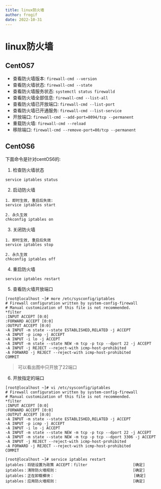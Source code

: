 ```yaml
---
title: linux防火墙
author: frogif
date: 2022-10-31
---
```

# linux防火墙

## CentOS7

* 查看防火墙版本: ```firewall-cmd --version```
* 查看防火墙状态: ```firewall-cmd --state```
* 查看防火墙服务状态: ```systemctl status firewalld```
* 查看防火墙全部信息: ```firewall-cmd --list-all```
* 查看防火墙已开放端口: ```firewall-cmd --list-port```
* 查看防火墙已开通服务: ```firewall-cmd --list-service```
* 开放端口: ```firewall-cmd --add-port=8094/tcp --permanent```
* 重载防火墙: ```firewall-cmd --reload```
* 移除端口: ```firewall-cmd --remove-port=80/tcp --permanent```

## CentOS6

下面命令是针对centOS6的:

1. 检查防火墙状态

```
service iptables status
```

2. 启动防火墙

```
1. 即时生效, 重启后失效:
service iptables start

2. 永久生效
chkconfig iptables on
```


3. 关闭防火墙

```
1. 即时生效, 重启后失效
service iptables stop

2. 永久生效
chkconfig iptables off
```

4. 重启防火墙

```
service iptables restart
```

5. 查看防火墙开放端口

```
[root@localhost ~]# more /etc/sysconfig/iptables
# Firewall configuration written by system-config-firewall
# Manual customization of this file is not recommended.
*filter
:INPUT ACCEPT [0:0]
:FORWARD ACCEPT [0:0]
:OUTPUT ACCEPT [0:0]
-A INPUT -m state --state ESTABLISHED,RELATED -j ACCEPT
-A INPUT -p icmp -j ACCEPT
-A INPUT -i lo -j ACCEPT
-A INPUT -m state --state NEW -m tcp -p tcp --dport 22 -j ACCEPT
-A INPUT -j REJECT --reject-with icmp-host-prohibited
-A FORWARD -j REJECT --reject-with icmp-host-prohibited
COMMIT
```

> 可以看出图中只开放了22端口

6. 开放指定的端口

```
[root@localhost ~]# vi /etc/sysconfig/iptables
# Firewall configuration written by system-config-firewall
# Manual customization of this file is not recommended.
*filter
:INPUT ACCEPT [0:0]
:FORWARD ACCEPT [0:0]
:OUTPUT ACCEPT [0:0]
-A INPUT -m state --state ESTABLISHED,RELATED -j ACCEPT
-A INPUT -p icmp -j ACCEPT
-A INPUT -i lo -j ACCEPT
-A INPUT -m state --state NEW -m tcp -p tcp --dport 22 -j ACCEPT
-A INPUT -m state --state NEW -m tcp -p tcp --dport 3306 -j ACCEPT
-A INPUT -j REJECT --reject-with icmp-host-prohibited
-A FORWARD -j REJECT --reject-with icmp-host-prohibited
COMMIT

[root@localhost ~]# service iptables restart
iptables：将链设置为政策 ACCEPT：filter                    [确定]
iptables：清除防火墙规则：                                 [确定]
iptables：正在卸载模块：                                   [确定]
iptables：应用防火墙规则：                                 [确定]
```